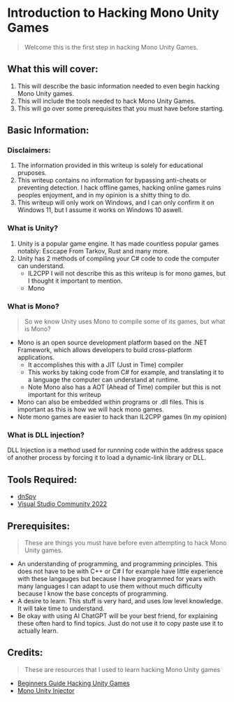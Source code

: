 # Introduction to Hacking Mono Unity Games
> Welcome this is the first step in hacking Mono Unity Games.

## What this will cover:
1. This will describe the basic information needed to even begin hacking Mono Unity games.
2. This will include the tools needed to hack Mono Unity Games.
3. This will go over some prerequisites that you must have before starting.

## Basic Information:
### Disclaimers:
1. The information provided in this writeup is solely for educational pruposes.
2. This writeup contains no information for bypassing anti-cheats or preventing detection. I hack offline games, hacking online games ruins peoples enjoyment, and in my opinion is a shitty thing to do.
3. This writeup will only work on Windows, and I can only confirm it on Windows 11, but I assume it works on Windows 10 aswell.

### What is Unity?
1. Unity is a popular game engine. It has made countless popular games notably: Esccape From Tarkov, Rust and many more.
2. Unity has 2 methods of compiling your C# code to code the computer can understand.
    - IL2CPP I will not describe this as this writeup is for mono games, but I thought it important to mention.
    - Mono

### What is Mono?
> So we know Unity uses Mono to compile some of its games, but what is Mono?
- Mono is an open source development platform based on the .NET Framework, which allows developers to build cross-platform applications.
    - It accomplishes this with a JIT (Just in Time) compiler
    - This works by taking code from C# for example, and translating it to a language the computer can understand at runtime.
    - Note Mono also has a AOT (Ahead of Time) compiler but this is not important for this writeup
- Mono can also be embedded within programs or .dll files. This is important as this is how we will hack mono games.
- Note mono games are easier to hack than IL2CPP games (In my opinion)

### What is DLL injection?
DLL Injection is a method used for runnning code within the address space of another process by forcing it to load a dynamic-link library or DLL.

## Tools Required:
- [dnSpy](https://github.com/dnSpyEx/dnSpy)
- [Visual Studio Community 2022](https://visualstudio.microsoft.com/vs/)

## Prerequisites:
> These are things you must have before even attempting to hack Mono Unity games.
- An understanding of programming, and programming principles. This does not have to be with C++ or C# I for example have little experience with these langauges but because I have programmed for years with many languages I can adapt to use them without much difficulty because I know the base concepts of programming.
- A desire to learn. This stuff is very hard, and uses low level knowledge. It will take time to understand.
- Be okay with using AI ChatGPT will be your best friend, for explaining these often hard to find topics. Just do not use it to copy paste use it to actually learn.

## Credits:
> These are resources that I used to learn hacking Mono Unity games
- [Beginners Guide Hacking Unity Games](https://www.unknowncheats.me/forum/general-programming-and-reversing/285864-beginners-guide-hacking-unity-games.html)
- [Mono Unity Injector](https://www.unknowncheats.me/forum/unity/268053-mono-unity-injector.html)
